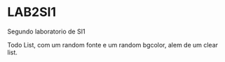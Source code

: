 # LAB2SI1
Segundo laboratorio de SI1

Todo List, com um random fonte e um random bgcolor, alem de um clear list.
